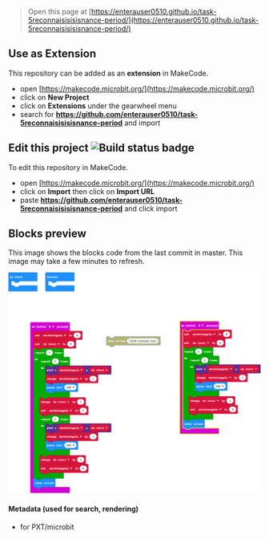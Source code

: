 
> Open this page at [https://enterauser0510.github.io/task-5reconnaisisisisnance-period/](https://enterauser0510.github.io/task-5reconnaisisisisnance-period/)

## Use as Extension

This repository can be added as an **extension** in MakeCode.

* open [https://makecode.microbit.org/](https://makecode.microbit.org/)
* click on **New Project**
* click on **Extensions** under the gearwheel menu
* search for **https://github.com/enterauser0510/task-5reconnaisisisisnance-period** and import

## Edit this project ![Build status badge](https://github.com/enterauser0510/task-5reconnaisisisisnance-period/workflows/MakeCode/badge.svg)

To edit this repository in MakeCode.

* open [https://makecode.microbit.org/](https://makecode.microbit.org/)
* click on **Import** then click on **Import URL**
* paste **https://github.com/enterauser0510/task-5reconnaisisisisnance-period** and click import

## Blocks preview

This image shows the blocks code from the last commit in master.
This image may take a few minutes to refresh.

![A rendered view of the blocks](https://github.com/enterauser0510/task-5reconnaisisisisnance-period/raw/master/.github/makecode/blocks.png)

#### Metadata (used for search, rendering)

* for PXT/microbit
<script src="https://makecode.com/gh-pages-embed.js"></script><script>makeCodeRender("{{ site.makecode.home_url }}", "{{ site.github.owner_name }}/{{ site.github.repository_name }}");</script>
